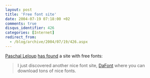 ```yaml
---
layout: post
title: 'Free font site'
date: 2004-07-19 07:18:00 +02
comments: true
disqus_identifier: 426
categories: [Internet]
redirect_from:
  - /blog/archive/2004/07/19/426.aspx
---
```


[Paschal Leloup](http://weblogs.asp.net/pleloup/) [has found](http://weblogs.asp.net/pleloup/archive/2004/06/16/156863.aspx) a site with free fonts:

> I just discovered another nice font site, [DaFont](http://dafont.com/en/new.php) where you can download tons of nice fonts.

